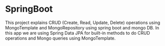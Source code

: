 # SpringBoot
This project explains CRUD (Create, Read, Update, Delete) operations using MongoTemplate and MongoRepository using spring boot and mongo DB. In this app we are using Spring Data JPA for built-in methods to do CRUD operations and Mongo queries using MongoTemplate.
